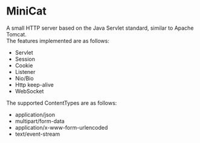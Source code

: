 # MiniCat
A small HTTP server based on the Java Servlet standard, similar to Apache Tomcat.<br>
The features implemented are as follows:
* Servlet
* Session
* Cookie
* Listener
* Nio/Bio 
* Http keep-alive
* WebSocket

The supported ContentTypes are as follows:
* application/json
* multipart/form-data
* application/x-www-form-urlencoded
* text/event-stream
